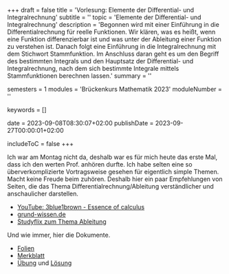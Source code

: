+++
draft = false
title = 'Vorlesung: Elemente der Differential- und Integralrechnung'
subtitle = ''
topic = 'Elemente der Differential- und Integralrechnung'
description = 'Begonnen wird mit einer Einführung in die Differentialrechnung für reelle Funktionen. Wir klären, was es heißt, wenn eine Funktion differenzierbar ist und was unter der Ableitung einer Funktion zu verstehen ist. Danach folgt eine Einführung in die Integralrechnung mit dem Stichwort Stammfunktion. Im Anschluss daran geht es um den Begriff des bestimmten Integrals und den Hauptsatz der Differential- und Integralrechnung, nach dem sich bestimmte Integrale mittels Stammfunktionen berechnen lassen.'
summary = ''

semesters = 1
modules = 'Brückenkurs Mathematik 2023'
moduleNumber = ''

keywords = []

date = 2023-09-08T08:30:07+02:00
publishDate = 2023-09-27T00:00:01+02:00

includeToC = false
+++

Ich war am Montag nicht da, deshalb war es für mich heute das erste Mal, dass ich den werten Prof. anhören durfte.  Ich habe selten eine so überverkomplizierte Vortragsweise gesehen für eigentlich simple Themen. Macht keine Freude beim zuhören. Deshalb hier ein paar Empfehlungen von Seiten, die das Thema Differentialrechnung/Ableitung verständlicher und anschaulicher darstellen.

* [YouTube: 3blue1brown - Essence of calculus](https://www.youtube.com/playlist?list=PLZHQObOWTQDMsr9K-rj53DwVRMYO3t5Yr)
* [grund-wissen.de](https://www.grund-wissen.de/mathematik/)
* [Studyflix zum Thema Ableitung](https://studyflix.de/mathematik/ableitung-2066)

Und wie immer, hier die Dokumente.

* [Folien](/university/brückenkurs-mathe-folien-05.pdf)
* [Merkblatt](/university/brückenkurs-mathe-merkblatt-05.pdf)
* [Übung](/university/brückenkurs-mathe-übung-05.pdf) und [Lösung](brückenkurs-mathe-lösung-05.pdf)
